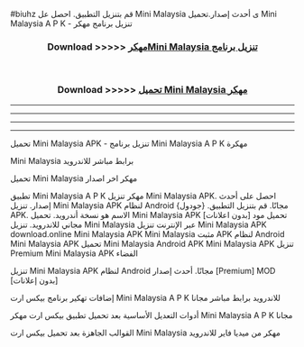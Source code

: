 #biuhz قم بتنزيل التطبيق. احصل عل Mini Malaysia  ى أحدث إصدار.تحميل Mini Malaysia  A P K - تنزيل برنامج مهكر



<div align="center">
<h3>Download >>>>> <a href="https://ar-sites.web.app/?ar= Mini Malaysia ">مهكرMini Malaysia  تنزيل برنامج</a></h3><br>

<h3>Download >>>>> <a href="https://ar-sites.web.app/?ar= Mini Malaysia ">تحميل Mini Malaysia  مهكر</a></h3>
</div>


----------------------------------------------------------

----------------------------------------------------------

----------------------------------------------------------

----------------------------------------------------------


تحميل Mini Malaysia  APK - تنزيل برنامج Mini Malaysia  A P K مهكرة

Mini Malaysia  برابط مباشر للاندرويد

تحميل Mini Malaysia  مهكر اخر اصدار

تطبيق Mini Malaysia  A P K مهكر
تنزيل Mini Malaysia  APK. احصل على أحدث إصدار.
تنزيل Mini Malaysia  APK لنظام Android مجانًا.
قم بتنزيل التطبيق. {جودول} APK. الاسم هو نسخة أندرويد.
تحميل Mini Malaysia  APK [بدون اعلانات]
تحميل مود مجاني للاندرويد.
تنزيل Mini Malaysia  عبر الإنترنت
تنزيل Mini Malaysia  APK
download.online Mini Malaysia  APK
Mini Malaysia  مثبت APK لنظام Android
Mini Malaysia  APK
تحميل Mini Malaysia  Android APK
Mini Malaysia  APK تنزيل Premium
Mini Malaysia  APK الفضاء

تنزيل Mini Malaysia  APK لنظام Android مجانًا. أحدث إصدار [Premium] MOD [بدون إعلانات]

إضافات تهكير برنامج بيكس ارت Mini Malaysia  A P K للاندرويد برابط مباشر مجانا

أدوات التعديل الأساسية بعد تحميل تطبيق بيكس ارت مهكر Mini Malaysia  A P K مجانا

القوالب الجاهزة بعد تحميل بيكس ارت Mini Malaysia  مهكر من ميديا فاير للاندرويد




